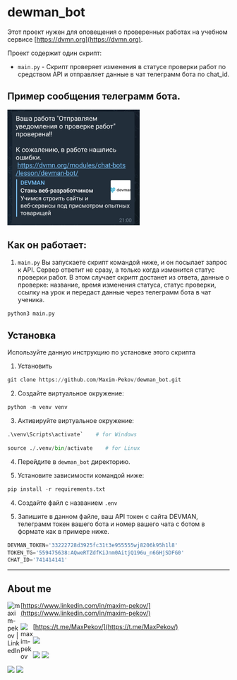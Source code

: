 # dewman_bot

Этот проект нужен для оповещения о проверенных работах на учебном сервисе [https://dvmn.org](https://dvmn.org). 

Проект содержит один скрипт:
* `main.py` - Скрипт проверяет изменения в статусе проверки работ по средством API и отправляет данные в чат телеграмм бота по chat_id.
## Пример сообщения телеграмм бота.

<img src="static/111.jpg" width="300">

## Как он работает:

1. `main.py`
   Вы запускаете скрипт командой ниже, и он посылает запрос к API. Сервер ответит не сразу, 
   а только когда изменится статус проверки работ. В этом случает скрипт достанет из ответа, данные о проверке: 
   название, время изменения статуса, статус проверки, ссылку на урок и передаст данные через телеграмм бота в чат 
   ученика.

```python
python3 main.py
```

## Установка

Используйте данную инструкцию по установке этого скрипта

1. Установить

```python
git clone https://github.com/Maxim-Pekov/dewman_bot.git
```

2. Создайте виртуальное окружение:

```python
python -m venv venv
```

3. Активируйте виртуальное окружение:
```python
.\venv\Scripts\activate`    # for Windows
```
```python
source ./.venv/bin/activate    # for Linux
```

4. Перейдите в `dewman_bot` директорию.

3. Установите зависимости командой ниже:
```python
pip install -r requirements.txt
```

4. Создайте файл с названием `.env`

5. Запишите в данном файле, ваш API токен с сайта DEVMAN, телеграмм токен вашего бота и номер вашего чата с ботом в формате 
   как в примере ниже.
```python
DEVMAN_TOKEN='33222728d3925fc31t3e955555wj8206k95h1l8'
TOKEN_TG='559475638:AQweRTZdfKiJnm0AitjQ196u_n6GHjSDFG0'
CHAT_ID='741414141'
```
---

## About me

[<img align="left" alt="maxim-pekov | LinkedIn" width="30px" src="https://img.icons8.com/color/48/000000/linkedin-circled--v3.png" />https://www.linkedin.com/in/maxim-pekov/](https://www.linkedin.com/in/maxim-pekov/)
</br>

[<img align="left" alt="maxim-pekov" width="28px" src="https://upload.wikimedia.org/wikipedia/commons/5/5c/Telegram_Messenger.png" />https://t.me/MaxPekov/](https://t.me/MaxPekov/)
</br>

[//]: # (Карточка профиля: )
![](https://github-profile-summary-cards.vercel.app/api/cards/profile-details?username=Maxim-Pekov&theme=solarized_dark)

[//]: # (Статистика языков в коммитах:)

[//]: # (Статистика языков в репозиториях:)
![](https://github-profile-summary-cards.vercel.app/api/cards/most-commit-language?username=Maxim-Pekov&theme=solarized_dark)
![](https://github-profile-summary-cards.vercel.app/api/cards/repos-per-language?username=Maxim-Pekov&theme=solarized_dark)


[//]: # (Статистика профиля:)

[//]: # (Данные по коммитам за сутки:)
![](https://github-profile-summary-cards.vercel.app/api/cards/stats?username=Maxim-Pekov&theme=solarized_dark)
![](https://github-profile-summary-cards.vercel.app/api/cards/productive-time?username=Maxim-Pekov&theme=solarized_dark)

[//]: # ([![trophy]&#40;https://github-profile-trophy.vercel.app/?username=Maxim-Pekov&#41;]&#40;https://github.com/ryo-ma/github-profile-trophy&#41;)


